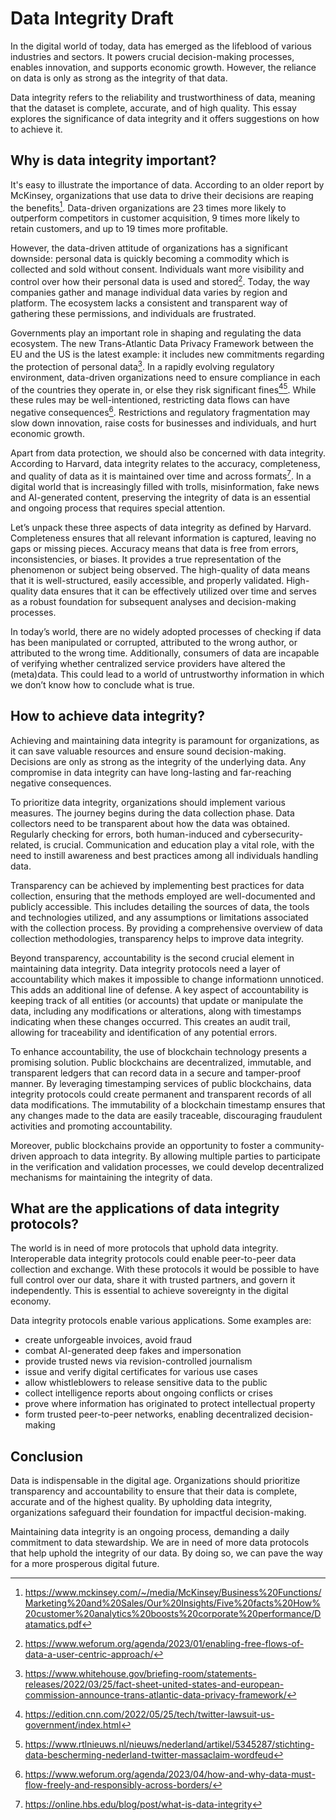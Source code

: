# Data Integrity Draft
In the digital world of today, data has emerged as the lifeblood of various industries and sectors. It powers crucial decision-making processes, enables innovation, and supports economic growth. However, the reliance on data is only as strong as the integrity of that data. 

Data integrity refers to the reliability and trustworthiness of data, meaning that the dataset is complete, accurate, and of high quality. This essay explores the significance of data integrity and it offers suggestions on how to achieve it.


## Why is data integrity important?
It's easy to illustrate the importance of data. According to an older report by McKinsey, organizations that use data to drive their decisions are reaping the benefits[^1]. Data-driven organizations are 23 times more likely to outperform competitors in customer acquisition, 9 times more likely to retain customers, and up to 19 times more profitable.

However, the data-driven attitude of organizations has a significant downside: personal data is quickly becoming a commodity which is collected and sold without consent. Individuals want more visibility and control over how their personal data is used and stored[^2]. Today, the way companies gather and manage individual data varies by region and platform. The ecosystem lacks a consistent and transparent way of gathering these permissions, and individuals are frustrated.

Governments play an important role in shaping and regulating the data ecosystem. The new Trans-Atlantic Data Privacy Framework between the EU and the US is the latest example: it includes new commitments regarding the protection of personal data[^3]. In a rapidly evolving regulatory environment, data-driven organizations need to ensure compliance in each of the countries they operate in, or else they risk significant fines[^4][^5]. While these rules may be well-intentioned, restricting data flows can have negative consequences[^6]. Restrictions and regulatory fragmentation may slow down innovation, raise costs for businesses and individuals, and hurt economic growth.

Apart from data protection, we should also be concerned with data integrity. According to Harvard, data integrity relates to the accuracy, completeness, and quality of data as it is maintained over time and across formats[^7]. In a digital world that is increasingly filled with trolls, misinformation, fake news and AI-generated content, preserving the integrity of data is an essential and ongoing process that requires special attention.

Let’s unpack these three aspects of data integrity as defined by Harvard. Completeness ensures that all relevant information is captured, leaving no gaps or missing pieces. Accuracy means that data is free from errors, inconsistencies, or biases. It provides a true representation of the phenomenon or subject being observed. The
high-quality of data means that it is well-structured, easily accessible, and properly validated. High-quality data ensures that it can be effectively utilized over time and serves as a robust foundation for subsequent analyses and decision-making processes.

In today’s world, there are no widely adopted processes of checking if data has been manipulated or corrupted, attributed to the wrong author, or attributed to the wrong time. Additionally, consumers of data are incapable of verifying whether centralized service providers have altered the (meta)data. This could lead to a world of untrustworthy information in which we don’t know how to conclude what is true.


## How to achieve data integrity?
Achieving and maintaining data integrity is paramount for organizations, as it can save valuable resources and ensure sound decision-making. Decisions are only as strong as the integrity of the underlying data. Any compromise in data integrity can have long-lasting and far-reaching negative consequences.

To prioritize data integrity, organizations should implement various measures. The journey begins during the data collection phase. Data collectors need to be transparent about how the data was obtained. Regularly checking for errors, both human-induced and cybersecurity-related, is crucial. Communication and education play a vital role, with the need to instill awareness and best practices among all individuals handling data. 

Transparency can be achieved by implementing best practices for data collection, ensuring that the methods employed are well-documented and publicly accessible. This includes detailing the sources of data, the tools and technologies utilized, and any assumptions or limitations associated with the collection process. By providing a comprehensive overview of data collection methodologies, transparency helps to improve data integrity.

Beyond transparency, accountability is the second crucial element in maintaining data integrity. Data integrity protocols need a layer of accountability which makes it impossible to change informationn unnoticed. This adds an additional line of defense. A key aspect of accountability is keeping track of all entities (or accounts) that update or manipulate the data, including any modifications or alterations, along with timestamps indicating when these changes occurred. This creates an audit trail, allowing for traceability and identification of any potential errors.

To enhance accountability, the use of blockchain technology presents a promising solution. Public blockchains are decentralized, immutable, and transparent ledgers that can record data in a secure and tamper-proof manner. By leveraging timestamping services of public blockchains, data integrity protocols could create permanent and transparent records of all data modifications. The immutability of a blockchain timestamp ensures that any changes made to the data are easily traceable, discouraging fraudulent activities and promoting accountability.

Moreover, public blockchains provide an opportunity to foster a community-driven approach to data integrity. By allowing multiple parties to participate in the verification and validation processes, we could develop decentralized mechanisms for maintaining the integrity of data.


## What are the applications of data integrity protocols?
The world is in need of more protocols that uphold data integrity. Interoperable data integrity protocols could enable peer-to-peer data collection and exchange. With these protocols it would be possible to have full control over our data, share it with trusted partners, and govern it independently. This is essential to achieve sovereignty in the digital economy.

Data integrity protocols enable various applications. Some examples are:

- create unforgeable invoices, avoid fraud
- combat AI-generated deep fakes and impersonation
- provide trusted news via revision-controlled journalism
- issue and verify digital certificates for various use cases
- allow whistleblowers to release sensitive data to the public
- collect intelligence reports about ongoing conflicts or crises
- prove where information has originated to protect intellectual property
- form trusted peer-to-peer networks, enabling decentralized decision-making

## Conclusion
Data is indispensable in the digital age. Organizations should prioritize transparency and accountability to ensure that their data is complete, accurate and of the highest quality. By upholding data integrity, organizations safeguard their foundation for impactful decision-making.

Maintaining data integrity is an ongoing process, demanding a daily commitment to data stewardship. We are in need of more data protocols that help uphold the integrity of our data. By doing so, we can pave the way for a more prosperous digital future.


[^1]: https://www.mckinsey.com/~/media/McKinsey/Business%20Functions/Marketing%20and%20Sales/Our%20Insights/Five%20facts%20How%20customer%20analytics%20boosts%20corporate%20performance/Datamatics.pdf

[^2]: https://www.weforum.org/agenda/2023/01/enabling-free-flows-of-data-a-user-centric-approach/

[^3]: https://www.whitehouse.gov/briefing-room/statements-releases/2022/03/25/fact-sheet-united-states-and-european-commission-announce-trans-atlantic-data-privacy-framework/

[^4]: https://edition.cnn.com/2022/05/25/tech/twitter-lawsuit-us-government/index.html

[^5]: https://www.rtlnieuws.nl/nieuws/nederland/artikel/5345287/stichting-data-bescherming-nederland-twitter-massaclaim-wordfeud

[^6]: https://www.weforum.org/agenda/2023/04/how-and-why-data-must-flow-freely-and-responsibly-across-borders/

[^7]: https://online.hbs.edu/blog/post/what-is-data-integrity
